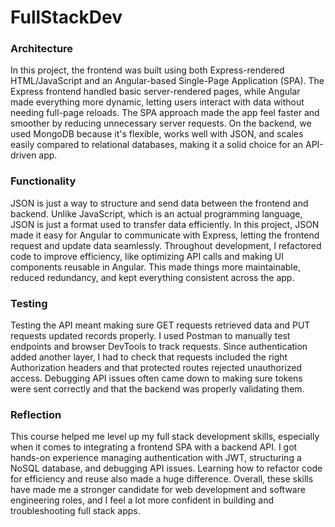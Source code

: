 # FullStackDev

### Architecture

In this project, the frontend was built using both Express-rendered HTML/JavaScript and an Angular-based Single-Page Application (SPA). The Express frontend handled basic server-rendered pages, while Angular made everything more dynamic, letting users interact with data without needing full-page reloads. The SPA approach made the app feel faster and smoother by reducing unnecessary server requests. On the backend, we used MongoDB because it's flexible, works well with JSON, and scales easily compared to relational databases, making it a solid choice for an API-driven app.

### Functionality

JSON is just a way to structure and send data between the frontend and backend. Unlike JavaScript, which is an actual programming language, JSON is just a format used to transfer data efficiently. In this project, JSON made it easy for Angular to communicate with Express, letting the frontend request and update data seamlessly. Throughout development, I refactored code to improve efficiency, like optimizing API calls and making UI components reusable in Angular. This made things more maintainable, reduced redundancy, and kept everything consistent across the app.

### Testing

Testing the API meant making sure GET requests retrieved data and PUT requests updated records properly. I used Postman to manually test endpoints and browser DevTools to track requests. Since authentication added another layer, I had to check that requests included the right Authorization headers and that protected routes rejected unauthorized access. Debugging API issues often came down to making sure tokens were sent correctly and that the backend was properly validating them.

### Reflection

This course helped me level up my full stack development skills, especially when it comes to integrating a frontend SPA with a backend API. I got hands-on experience managing authentication with JWT, structuring a NoSQL database, and debugging API issues. Learning how to refactor code for efficiency and reuse also made a huge difference. Overall, these skills have made me a stronger candidate for web development and software engineering roles, and I feel a lot more confident in building and troubleshooting full stack apps.
